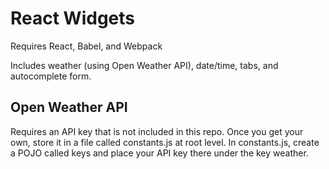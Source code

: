 # React Widgets
Requires React, Babel, and Webpack

Includes weather (using Open Weather API), date/time, tabs, and autocomplete form.

## Open Weather API
Requires an API key that is not included in this repo. Once you get your own, store it in a file called constants.js at root level. In constants.js, create a POJO called keys and place your API key there under the key weather.